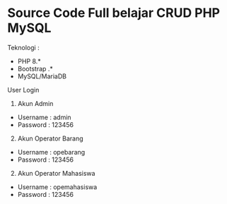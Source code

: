 # Source Code Full belajar CRUD PHP MySQL
Teknologi : 
- PHP 8.*
- Bootstrap .*
- MySQL/MariaDB

User Login
1. Akun Admin
- Username : admin
- Password : 123456

2. Akun Operator Barang
- Username : opebarang
- Password : 123456

2. Akun Operator Mahasiswa
- Username : opemahasiswa
- Password : 123456